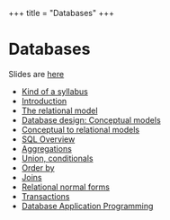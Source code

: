 +++
title = "Databases"
+++

# Databases

Slides are [here](http://joerg.endrullis.de/databases/)

-   [Kind of a syllabus](kind-of-a-syllabus)
-   [Introduction](introduction)
-   [The relational model](the-relational-model)
-   [Database design: Conceptual models](database-design-conceptual-models)
-   [Conceptual to relational models](conceptual-to-relational-models)
-   [SQL Overview](sql-overview)
-   [Aggregations](aggregations)
-   [Union, conditionals](union-conditionals)
-   [Order by](order-by)
-   [Joins](joins)
-   [Relational normal forms](relational-normal-forms)
-   [Transactions](transactions)
-   [Database Application Programming](database-application-programming)
